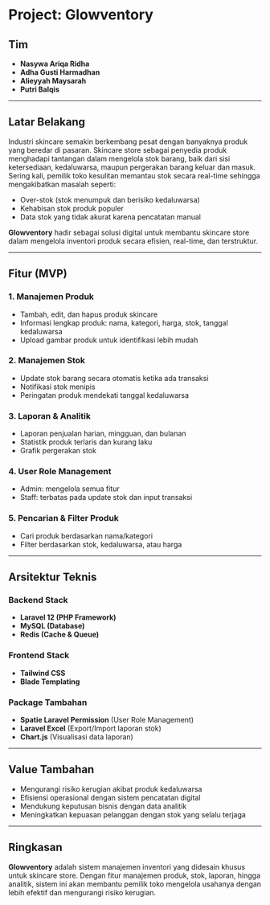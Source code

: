 # Project: Glowventory

## Tim
- **Nasywa Ariqa Ridha**  
- **Adha Gusti Harmadhan**  
- **Alieyyah Maysarah**  
- **Putri Balqis**

---

## Latar Belakang  
Industri skincare semakin berkembang pesat dengan banyaknya produk yang beredar di pasaran. Skincare store sebagai penyedia produk menghadapi tantangan dalam mengelola stok barang, baik dari sisi ketersediaan, kedaluwarsa, maupun pergerakan barang keluar dan masuk.  
Sering kali, pemilik toko kesulitan memantau stok secara real-time sehingga mengakibatkan masalah seperti:  
- Over-stok (stok menumpuk dan berisiko kedaluwarsa)  
- Kehabisan stok produk populer  
- Data stok yang tidak akurat karena pencatatan manual  

**Glowventory** hadir sebagai solusi digital untuk membantu skincare store dalam mengelola inventori produk secara efisien, real-time, dan terstruktur.

---

## Fitur (MVP)

### 1. Manajemen Produk  
- Tambah, edit, dan hapus produk skincare  
- Informasi lengkap produk: nama, kategori, harga, stok, tanggal kedaluwarsa  
- Upload gambar produk untuk identifikasi lebih mudah  

### 2. Manajemen Stok  
- Update stok barang secara otomatis ketika ada transaksi  
- Notifikasi stok menipis  
- Peringatan produk mendekati tanggal kedaluwarsa  

### 3. Laporan & Analitik  
- Laporan penjualan harian, mingguan, dan bulanan  
- Statistik produk terlaris dan kurang laku  
- Grafik pergerakan stok  

### 4. User Role Management  
- Admin: mengelola semua fitur  
- Staff: terbatas pada update stok dan input transaksi  

### 5. Pencarian & Filter Produk  
- Cari produk berdasarkan nama/kategori  
- Filter berdasarkan stok, kedaluwarsa, atau harga  

---

## Arsitektur Teknis  

### Backend Stack  
- **Laravel 12 (PHP Framework)**  
- **MySQL (Database)**  
- **Redis (Cache & Queue)**  

### Frontend Stack  
- **Tailwind CSS**  
- **Blade Templating**  

### Package Tambahan  
- **Spatie Laravel Permission** (User Role Management)  
- **Laravel Excel** (Export/Import laporan stok)  
- **Chart.js** (Visualisasi data laporan)  

---

## Value Tambahan
- Mengurangi risiko kerugian akibat produk kedaluwarsa  
- Efisiensi operasional dengan sistem pencatatan digital  
- Mendukung keputusan bisnis dengan data analitik  
- Meningkatkan kepuasan pelanggan dengan stok yang selalu terjaga  

---

## Ringkasan
**Glowventory** adalah sistem manajemen inventori yang didesain khusus untuk skincare store. Dengan fitur manajemen produk, stok, laporan, hingga analitik, sistem ini akan membantu pemilik toko mengelola usahanya dengan lebih efektif dan mengurangi risiko kerugian.  
